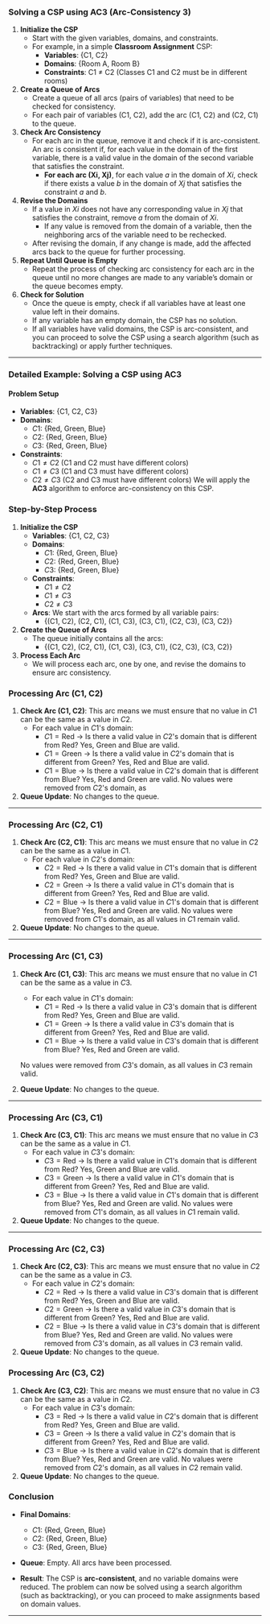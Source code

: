 ### Solving a CSP using AC3 (Arc-Consistency 3)
1. **Initialize the CSP**
   - Start with the given variables, domains, and constraints.
   - For example, in a simple **Classroom Assignment** CSP:
     - **Variables**: {C1, C2}
     - **Domains**: {Room A, Room B}
     - **Constraints**: C1 ≠ C2 (Classes C1 and C2 must be in different rooms)
2. **Create a Queue of Arcs**
   - Create a queue of all arcs (pairs of variables) that need to be checked for consistency.
   - For each pair of variables (C1, C2), add the arc (C1, C2) and (C2, C1) to the queue.
3. **Check Arc Consistency**
   - For each arc in the queue, remove it and check if it is arc-consistent. An arc is consistent if, for each value in the domain of the first variable, there is a valid value in the domain of the second variable that satisfies the constraint.
     - **For each arc (Xi, Xj)**, for each value $a$ in the domain of $Xi$, check if there exists a value $b$ in the domain of $Xj$ that satisfies the constraint $a$ and $b$.
4. **Revise the Domains**
   - If a value in $Xi$ does not have any corresponding value in $Xj$ that satisfies the constraint, remove $a$ from the domain of $Xi$.
     - If any value is removed from the domain of a variable, then the neighboring arcs of the variable need to be rechecked.
   - After revising the domain, if any change is made, add the affected arcs back to the queue for further processing.
5. **Repeat Until Queue is Empty**
   - Repeat the process of checking arc consistency for each arc in the queue until no more changes are made to any variable’s domain or the queue becomes empty.
6. **Check for Solution**
   - Once the queue is empty, check if all variables have at least one value left in their domains.
   - If any variable has an empty domain, the CSP has no solution.
   - If all variables have valid domains, the CSP is arc-consistent, and you can proceed to solve the CSP using a search algorithm (such as backtracking) or apply further techniques.
---
### Detailed Example: Solving a CSP using AC3
#### Problem Setup
- **Variables**: {C1, C2, C3}
- **Domains**: 
  - $C1$: {Red, Green, Blue}
  - $C2$: {Red, Green, Blue}
  - $C3$: {Red, Green, Blue}
- **Constraints**: 
  - $C1 \neq C2$ (C1 and C2 must have different colors)
  - $C1 \neq C3$ (C1 and C3 must have different colors)
  - $C2 \neq C3$ (C2 and C3 must have different colors)
We will apply the **AC3** algorithm to enforce arc-consistency on this CSP.
### Step-by-Step Process
1. **Initialize the CSP**
   - **Variables**: {C1, C2, C3}
   - **Domains**: 
     - $C1$: {Red, Green, Blue}
     - $C2$: {Red, Green, Blue}
     - $C3$: {Red, Green, Blue}
   - **Constraints**:
     - $C1 \neq C2$
     - $C1 \neq C3$
     - $C2 \neq C3$
   - **Arcs**: We start with the arcs formed by all variable pairs:
     - {(C1, C2), (C2, C1), (C1, C3), (C3, C1), (C2, C3), (C3, C2)}
2. **Create the Queue of Arcs**
   - The queue initially contains all the arcs: 
     - {(C1, C2), (C2, C1), (C1, C3), (C3, C1), (C2, C3), (C3, C2)}
3. **Process Each Arc**
   - We will process each arc, one by one, and revise the domains to ensure arc consistency.
### Processing Arc (C1, C2)
1. **Check Arc (C1, C2)**: This arc means we must ensure that no value in $C1$ can be the same as a value in $C2$.
   - For each value in $C1$'s domain:
     - $C1 = \text{Red}$ → Is there a valid value in $C2$'s domain that is different from Red? Yes, Green and Blue are valid.
     - $C1 = \text{Green}$ → Is there a valid value in $C2$'s domain that is different from Green? Yes, Red and Blue are valid.
     - $C1 = \text{Blue}$ → Is there a valid value in $C2$'s domain that is different from Blue? Yes, Red and Green are valid.
   No values were removed from $C2$'s domain, as 
2. **Queue Update**: No changes to the queue.
---
### Processing Arc (C2, C1)
1. **Check Arc (C2, C1)**: This arc means we must ensure that no value in $C2$ can be the same as a value in $C1$.
   - For each value in $C2$'s domain:
     - $C2 = \text{Red}$ → Is there a valid value in $C1$'s domain that is different from Red? Yes, Green and Blue are valid.
     - $C2 = \text{Green}$ → Is there a valid value in $C1$'s domain that is different from Green? Yes, Red and Blue are valid.
     - $C2 = \text{Blue}$ → Is there a valid value in $C1$'s domain that is different from Blue? Yes, Red and Green are valid.
   No values were removed from $C1$'s domain, as all values in $C1$ remain valid.
2. **Queue Update**: No changes to the queue.
---
### Processing Arc (C1, C3)
1. **Check Arc (C1, C3)**: This arc means we must ensure that no value in $C1$ can be the same as a value in $C3$.
   - For each value in $C1$'s domain:
     - $C1 = \text{Red}$ → Is there a valid value in $C3$'s domain that is different from Red? Yes, Green and Blue are valid.
     - $C1 = \text{Green}$ → Is there a valid value in $C3$'s domain that is different from Green? Yes, Red and Blue are valid.
     - $C1 = \text{Blue}$ → Is there a valid value in $C3$'s domain that is different from Blue? Yes, Red and Green are valid.

   No values were removed from $C3$'s domain, as all values in $C3$ remain valid.
2. **Queue Update**: No changes to the queue.
---
### Processing Arc (C3, C1)
1. **Check Arc (C3, C1)**: This arc means we must ensure that no value in $C3$ can be the same as a value in $C1$.
   - For each value in $C3$'s domain:
     - $C3 = \text{Red}$ → Is there a valid value in $C1$'s domain that is different from Red? Yes, Green and Blue are valid.
     - $C3 = \text{Green}$ → Is there a valid value in $C1$'s domain that is different from Green? Yes, Red and Blue are valid.
     - $C3 = \text{Blue}$ → Is there a valid value in $C1$'s domain that is different from Blue? Yes, Red and Green are valid.
   No values were removed from $C1$'s domain, as all values in $C1$ remain valid.
2. **Queue Update**: No changes to the queue.
---
### Processing Arc (C2, C3)
1. **Check Arc (C2, C3)**: This arc means we must ensure that no value in $C2$ can be the same as a value in $C3$.
   - For each value in $C2$'s domain:
     - $C2 = \text{Red}$ → Is there a valid value in $C3$'s domain that is different from Red? Yes, Green and Blue are valid.
     - $C2 = \text{Green}$ → Is there a valid value in $C3$'s domain that is different from Green? Yes, Red and Blue are valid.
     - $C2 = \text{Blue}$ → Is there a valid value in $C3$'s domain that is different from Blue? Yes, Red and Green are valid.
   No values were removed from $C3$'s domain, as all values in $C3$ remain valid.
2. **Queue Update**: No changes to the queue.
### Processing Arc (C3, C2)
1. **Check Arc (C3, C2)**: This arc means we must ensure that no value in $C3$ can be the same as a value in $C2$.
   - For each value in $C3$'s domain:
     - $C3 = \text{Red}$ → Is there a valid value in $C2$'s domain that is different from Red? Yes, Green and Blue are valid.
     - $C3 = \text{Green}$ → Is there a valid value in $C2$'s domain that is different from Green? Yes, Red and Blue are valid.
     - $C3 = \text{Blue}$ → Is there a valid value in $C2$'s domain that is different from Blue? Yes, Red and Green are valid.
   No values were removed from $C2$'s domain, as all values in $C2$ remain valid.
2. **Queue Update**: No changes to the queue.
### Conclusion
- **Final Domains**:
  - $C1$: {Red, Green, Blue}
  - $C2$: {Red, Green, Blue}
  - $C3$: {Red, Green, Blue}

- **Queue**: Empty. All arcs have been processed.

- **Result**: The CSP is **arc-consistent**, and no variable domains were reduced. The problem can now be solved using a search algorithm (such as backtracking), or you can proceed to make assignments based on domain values.
---

